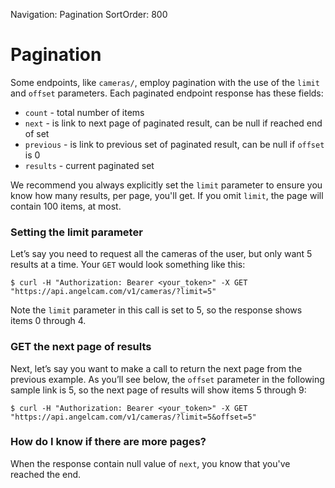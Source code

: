 Navigation: Pagination
SortOrder: 800

# Pagination

Some endpoints, like `cameras/`, employ pagination with the use of the `limit` and `offset` parameters. Each paginated
endpoint response has these fields:

- `count` - total number of items
- `next` - is link to next page of paginated result, can be null if reached end of set
- `previous` - is link to previous set of paginated result, can be null if `offset` is 0
- `results` - current paginated set

We recommend you always explicitly set the `limit` parameter to ensure you know how many results, per page, you'll get.
If you omit `limit`, the page will contain 100 items, at most.

### Setting the limit parameter

Let’s say you need to request all the cameras of the user, but only want 5 results at a time. Your `GET` would look
something like this:

    $ curl -H "Authorization: Bearer <your_token>" -X GET "https://api.angelcam.com/v1/cameras/?limit=5"

Note the `limit` parameter in this call is set to 5, so the response shows items 0 through 4.

### GET the next page of results

Next, let’s say you want to make a call to return the next page from the previous example. As you’ll see below, the
`offset` parameter in the following sample link is 5, so the next page of results will show items 5 through 9:

    $ curl -H "Authorization: Bearer <your_token>" -X GET "https://api.angelcam.com/v1/cameras/?limit=5&offset=5"

### How do I know if there are more pages?

When the response contain null value of `next`, you know that you've reached the end.
